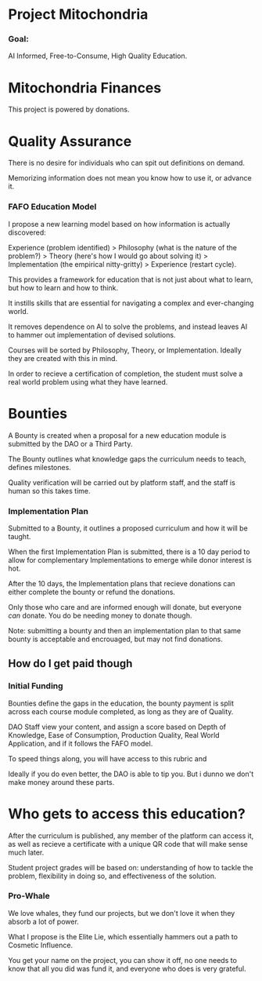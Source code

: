 # Project Mitochondria
### Goal: 
AI Informed, Free-to-Consume, High Quality Education.

# Mitochondria Finances
This project is powered by donations.

# Quality Assurance
There is no desire for individuals who can spit out definitions on demand.

Memorizing information does not mean you know how to use it, or advance it.

### FAFO Education Model
I propose a new learning model based on how information is actually discovered:

Experience (problem identified) > Philosophy (what is the nature of the problem?) > Theory (here's how I would go about solving it) > Implementation (the empirical nitty-gritty) > Experience (restart cycle).

This provides a framework for education that is not just about what to learn, but how to learn and how to think. 

It instills skills that are essential for navigating a complex and ever-changing world.

It removes dependence on AI to solve the problems, and instead leaves AI to hammer out implementation of devised solutions.

Courses will be sorted by Philosophy, Theory, or Implementation. Ideally they are created with this in mind.

In order to recieve a certification of completion, the student must solve a real world problem using what they have learned.

# Bounties
A Bounty is created when a proposal for a new education module is submitted by the DAO or a Third Party.

The Bounty outlines what knowledge gaps the curriculum needs to teach, defines milestones. 

Quality verification will be carried out by platform staff, and the staff is human so this takes time.

### Implementation Plan
Submitted to a Bounty, it outlines a proposed curriculum and how it will be taught.

When the first Implementation Plan is submitted, there is a 10 day period to allow for complementary Implementations to emerge while donor interest is hot.

After the 10 days, the Implementation plans that recieve donations can either complete the bounty or refund the donations.

Only those who care and are informed enough will donate, but everyone *can* donate. You do be needing money to donate though.

Note: submitting a bounty and then an implementation plan to that same bounty is acceptable and encrouaged, but may not find donations.

## How do I get paid though
### Initial Funding
Bounties define the gaps in the education, the bounty payment is split across each course module completed, as long as they are of Quality.

DAO Staff view your content, and assign a score based on Depth of Knowledge, Ease of Consumption, Production Quality, Real World Application, and if it follows the FAFO model.

To speed things along, you will have access to this rubric and 

Ideally if you do even better, the DAO is able to tip you. But i dunno we don't make money around these parts.

# Who gets to access this education?
After the curriculum is published, any member of the platform can access it, as well as recieve a certificate with a unique QR code that will make sense much later.

Student project grades will be based on: understanding of how to tackle the problem, flexibility in doing so, and effectiveness of the solution.

### Pro-Whale
We love whales, they fund our projects, but we don't love it when they absorb a lot of power.

What I propose is the Elite Lie, which essentially hammers out a path to Cosmetic Influence.

You get your name on the project, you can show it off, no one needs to know that all you did was fund it, and everyone who does is very grateful.
